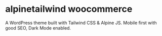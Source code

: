 # alpinetailwind woocommerce
A WordPress theme built with Tailwind CSS &amp; Alpine JS. Mobile first with good SEO, Dark Mode enabled. 
